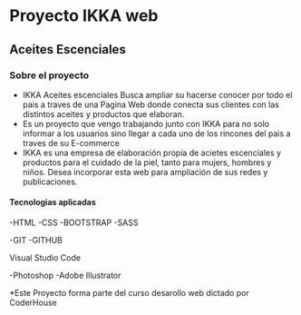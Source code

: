 <h1>Proyecto IKKA web</h1>
<h2>Aceites Escenciales</h2>



<h3> Sobre el proyecto </h3>

-  IKKA Aceites escenciales Busca ampliar su hacerse conocer por todo el pais a traves de una Pagina Web donde conecta sus clientes con las distintos aceites y productos que elaboran.
- Es un proyecto que vengo trabajando junto con IKKA para no solo informar a los usuarios sino llegar a cada uno de los rincones del pais a traves de su E-commerce
- IKKA es una empresa de elaboración propia de acietes escenciales y productos para el cuidado de la piel, tanto para mujers, hombres y niños. Desea incorporar esta web para ampliación de sus redes y publicaciones.

<h4>Tecnologias aplicadas</h4>

-HTML
-CSS
-BOOTSTRAP
-SASS

-GIT
-GITHUB

Visual Studio Code

-Photoshop
-Adobe Illustrator


*Este Proyecto forma parte del curso desarollo web dictado por CoderHouse
